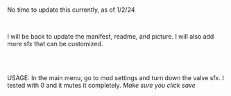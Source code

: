 <br>

No time to update this currently, as of 1/2/24


<br>

I will be back to update the manifest, readme, and picture. I will also add more sfx that can be customized. 

<br><br>

USAGE: In the main menu, go to mod settings and turn down the valve sfx. I tested with 0 and it mutes it completely. *Make sure you click save*